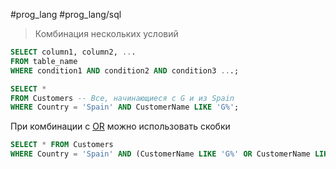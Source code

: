 #prog_lang #prog_lang/sql 

> Комбинация нескольких условий

```sql
SELECT column1, column2, ...
FROM table_name
WHERE condition1 AND condition2 AND condition3 ...;
```
```sql
SELECT *  
FROM Customers -- Все, начинающиеся с G и из Spain
WHERE Country = 'Spain' AND CustomerName LIKE 'G%';
```

При комбинации с [OR](SQL%20OR.md) можно использовать скобки
```sql
SELECT * FROM Customers  
WHERE Country = 'Spain' AND (CustomerName LIKE 'G%' OR CustomerName LIKE 'R%');
```
